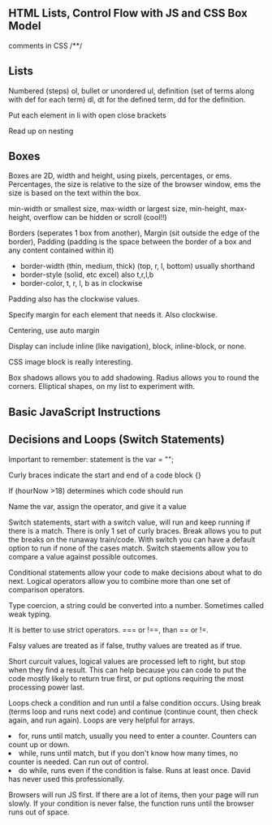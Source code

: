 ## HTML Lists, Control Flow with JS and CSS Box Model
 <p> comments in CSS /**/ </p>

## Lists
<p> Numbered (steps) ol, bullet or unordered ul, definition (set of terms along with def for each term) dl, dt for the defined term, dd for the definition.  </p>
<p> Put each element in li with open close brackets </p>
<p> Read up on nesting </p>


## Boxes
<p> Boxes are 2D, width and height, using pixels, percentages, or ems. Percentages, the size is relative to the size of the browser window, ems the size is based on the text within the box. </p>
<p> min-width or smallest size, max-width or largest size, min-height, max-height, overflow can be hidden or scroll (cool!!) </p>
<p> Borders (seperates 1 box from another), Margin (sit outside the edge of the border), Padding (padding is the space between the border of a box and any content contained within it) </p>
<ul>
<li> border-width (thin, medium, thick) (top, r, l, bottom) usually shorthand </li>
<li> border-style (solid, etc excel) also t,r,l,b </li>
<li> border-color, t, r, l, b as in clockwise </li>
</ul>

<p> Padding also has the clockwise values. </p>
<p> Specify margin for each element that needs it. Also clockwise. </p>
<p> Centering, use auto margin </p>
<p> Display can include inline (like navigation), block, inline-block, or none. </p>
<p> CSS image block is really interesting. </p>
<p> Box shadows allows you to add shadowing. Radius allows you to round the corners. Elliptical shapes, on my list to experiment with. </p>

## Basic JavaScript Instructions

## Decisions and Loops (Switch Statements)
 <p> Important to remember: statement is the var = ""; </p>
 <p> Curly braces indicate the start and end of a code block {} </p>
 <p> If (hourNow >18) determines which code should run </p>
 <p> Name the var, assign the operator, and give it a value </p>
<p> Switch statements, start with a switch value, will run and keep running if there is a match. There is only 1 set of curly braces. Break allows you to put the breaks on the runaway train/code. With switch you can have a default option to run if none of the cases match. Switch staements allow you to compare a value against possible outcomes. </p>
<p>Conditional statements allow your code to make decisions about what to do next. Logical operators allow you to combine more than one set of comparison operators. </p>
<p> Type coercion, a string could be converted into a number. Sometimes called weak typing.</p>
<p>It is better to use strict operators. === or !==, than == or !=.</p>
<p> Falsy values are treated as if false, truthy values are treated as if true.</p>
<p> Short curcuit values, logical values are processed left to right, but stop when they find a result. This can help because you can code to put the code mostly likely to return true first, or put options requiring the most processing power last. </p>
<p> Loops check a condition and run until a false condition occurs. Using break (terms loop and runs next code) and continue (continue count, then check again, and run again). Loops are very helpful for arrays.</p>
<li>for, runs until match, usually you need to enter a counter. Counters can count up or down. </li>
<li>while, runs until match, but if you don't know how many times, no counter is needed. Can run out of control. </li>
<li>do while, runs even if the condition is false. Runs at least once. David has never used this professionally. </li>

<p> Browsers will run JS first. If there are a lot of items, then your page will run slowly. If your condition is never false, the function runs until the browser runs out of space. </p>
